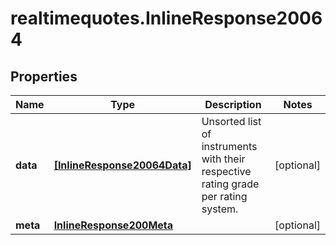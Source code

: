 # realtimequotes.InlineResponse20064

## Properties

Name | Type | Description | Notes
------------ | ------------- | ------------- | -------------
**data** | [**[InlineResponse20064Data]**](InlineResponse20064Data.md) | Unsorted list of instruments with their respective rating grade per rating system. | [optional] 
**meta** | [**InlineResponse200Meta**](InlineResponse200Meta.md) |  | [optional] 


